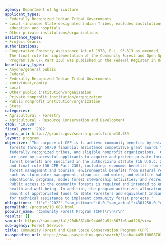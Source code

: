 ```yaml
---
agency: Department of Agriculture
applicant_types:
- Federally Recognized lndian Tribal Governments
- Local (includes State-designated lndian Tribes, excludes institutions of higher
  education and hospitals
- Other private institutions/organizations
assistance_types:
- Project Grants
authorizations:
- Cooperative Forestry Assistance Act of 1978, P.L. 95-313 as amended, 16 USC 2103d.
  The final rule for implementation of the Community Forest and Open Space Conservation
  Program (36 CFR Part 230) was published in the Federal Register in October 2011.
beneficiary_types:
- Anyone/general public
- Federal
- Federally Recognized Indian Tribal Governments
- Individual/Family
- Local
- Other public institution/organization
- Private nonprofit institution/organization
- Public nonprofit institution/organization
- State
categories:
- Agricultural - Forestry
- Agricultural - Resource Conservation and Development
cfda: '10.689'
fiscal_year: '2022'
grants_url: https://grants.gov/search-grants?cfda=10.689
layout: program
objective: 'The purpose of CFP is to achieve community benefits by establishing community
  forests through 50/50 financial assistance competitive grant awards to local governments,
  federally recognized tribes, and eligible nonprofit organizations.  Grant funds
  are used by successful applicants to acquire and protect private forestlands. Community
  forest benefits are specified in the authorizing statute (16 U.S.C. 2103(d) & 2109(e))
  and final rule (36 CFR Part 230), including: economic benefits from sustainable
  forest management and tourism; environmental benefits from natural resource conservation
  such as storm water management, clean air and water, and wildlife habitat; forest-based
  educational programs, model forest stewardship activities; and recreational opportunities.
  Public access to the community forests is required and intended to enhance public
  health and well-being. In addition, the program authorizes allocation of a limited
  amount of appropriated funds to State Foresters and equivalent Indian tribe officials
  for technical assistance to implement community forest projects.'
obligations: '[{"x":"2022","sam_estimate":0.0,"sam_actual":4301250.0,"usa_spending_actual":4137081.24},{"x":"2023","sam_estimate":4000000.0,"sam_actual":0.0,"usa_spending_actual":2391000.0},{"x":"2024","sam_estimate":0.0,"sam_actual":0.0,"usa_spending_actual":0.0}]'
permalink: /program/10.689.html
popular_name: "Community Forest Program (CFP)\r\n\r\n"
results: []
sam_url: https://sam.gov/fal/204b88948c9c4d62a5fc3671e6aadf28/view
sub-agency: Forest Service
title: Community Forest and Open Space Conservation Program (CFP)
usaspending_url: https://www.usaspending.gov/search/?hash=c449bf0808702bf128a01001420a4ea4
---
```

